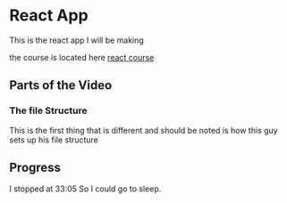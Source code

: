 # React App

This is the react app I will be making

the course is located here
[react course](https://www.youtube.com/watch?v=LMagNcngvcU)

## Parts of the Video

### The file Structure

This is the first thing that is different and should be noted is how this guy
sets up his file structure

## Progress

I stopped at 33:05 So I could go to sleep.
